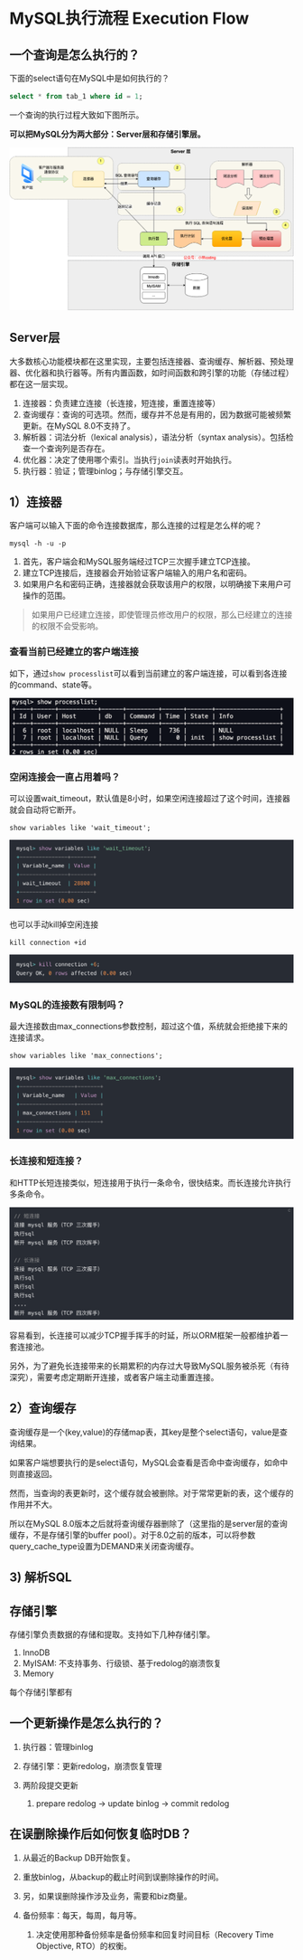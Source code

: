 # MySQL执行流程 Execution Flow

## 一个查询是怎么执行的？

下面的select语句在MySQL中是如何执行的？

```sql
select * from tab_1 where id = 1;
```

一个查询的执行过程大致如下图所示。

**可以把MySQL分为两大部分：Server层和存储引擎层。**

![查询语句执行流程](./20250127-01-mysql-execution-flow.assets/mysql查询流程.png)

## Server层

大多数核心功能模块都在这里实现，主要包括连接器、查询缓存、解析器、预处理器、优化器和执行器等。所有内置函数，如时间函数和跨引擎的功能（存储过程）都在这一层实现。

1. 连接器：负责建立连接（长连接，短连接，重置连接等）
2. 查询缓存：查询的可选项。然而，缓存并不总是有用的，因为数据可能被频繁更新。在MySQL 8.0不支持了。
3. 解析器：词法分析（lexical analysis），语法分析（syntax analysis）。包括检查一个查询列是否存在。
4. 优化器：决定了使用哪个索引。当执行`join`读表时开始执行。
5. 执行器：验证；管理binlog；与存储引擎交互。

## 1）连接器

客户端可以输入下面的命令连接数据库，那么连接的过程是怎么样的呢？

```
mysql -h -u -p
```

1. 首先，客户端会和MySQL服务端经过TCP三次握手建立TCP连接。
2. 建立TCP连接后，连接器会开始验证客户端输入的用户名和密码。
3. 如果用户名和密码正确，连接器就会获取该用户的权限，以明确接下来用户可操作的范围。

> 如果用户已经建立连接，即使管理员修改用户的权限，那么已经建立的连接的权限不会受影响。

### 查看当前已经建立的客户端连接

如下，通过`show processlist`可以看到当前建立的客户端连接，可以看到各连接的command、state等。

![img](./20250127-01-mysql-execution-flow.assets/查看连接.png)

### 空闲连接会一直占用着吗？

可以设置wait_timeout，默认值是8小时，如果空闲连接超过了这个时间，连接器就会自动将它断开。

```
show variables like 'wait_timeout';
```

![image-20250128235304906](./20250127-01-mysql-execution-flow.assets/image-20250128235304906.png)

也可以手动kill掉空闲连接

```
kill connection +id
```

![image-20250128235258167](./20250127-01-mysql-execution-flow.assets/image-20250128235258167.png)

### MySQL的连接数有限制吗？

最大连接数由max_connections参数控制，超过这个值，系统就会拒绝接下来的连接请求。

```
show variables like 'max_connections';
```

![image-20250128235432327](./20250127-01-mysql-execution-flow.assets/image-20250128235432327.png)

### 长连接和短连接？

和HTTP长短连接类似，短连接用于执行一条命令，很快结束。而长连接允许执行多条命令。

![image-20250128235544864](./20250127-01-mysql-execution-flow.assets/image-20250128235544864.png)

容易看到，长连接可以减少TCP握手挥手的时延，所以ORM框架一般都维护着一套连接池。

另外，为了避免长连接带来的长期累积的内存过大导致MySQL服务被杀死（有待深究），需要考虑定期断开连接，或者客户端主动重置连接。

## 2）查询缓存

查询缓存是一个(key,value)的存储map表，其key是整个select语句，value是查询结果。

如果客户端想要执行的是select语句，MySQL会查看是否命中查询缓存，如命中则直接返回。

然而，当查询的表更新时，这个缓存就会被删除。对于常常更新的表，这个缓存的作用并不大。

所以在MySQL 8.0版本之后就将查询缓存器删除了（这里指的是server层的查询缓存，不是存储引擎的buffer pool）。对于8.0之前的版本，可以将参数query_cache_type设置为DEMAND来关闭查询缓存。

## 3) 解析SQL

## 存储引擎

存储引擎负责数据的存储和提取。支持如下几种存储引擎。

1. InnoDB
2. MyISAM: 不支持事务、行级锁、基于redolog的崩溃恢复
3. Memory

每个存储引擎都有

## 一个更新操作是怎么执行的？

1. 执行器：管理binlog

2. 存储引擎：更新redolog，崩溃恢复管理

3. 两阶段提交更新

   1. prepare redolog → update binlog → commit redolog

## 在误删除操作后如何恢复临时DB？

   1. 从最近的Backup DB开始恢复。
   2. 重放binlog，从backup的截止时间到误删除操作的时间。
   3. 另，如果误删除操作涉及业务，需要和biz商量。

4. 备份频率：每天，每周，每月等。

   1. 决定使用那种备份频率是备份频率和回复时间目标（Recovery Time Objective, RTO）的权衡。
